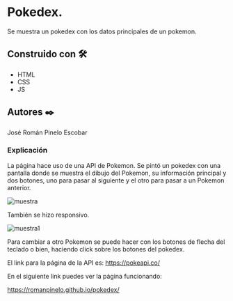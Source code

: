 # Pokedex.

Se muestra un pokedex con los datos principales de un pokemon.


## Construido con 🛠️

* HTML
* CSS
* JS


## Autores ✒️

José Román Pinelo Escobar


### Explicación

La página hace uso de una API de Pokemon. Se pintó un pokedex con una pantalla donde se muestra el dibujo del Pokemon, su información principal y dos botones, uno para pasar al siguiente y el otro para pasar a un Pokemon anterior.

![muestra](https://user-images.githubusercontent.com/71656431/151690107-9ec59ec7-11c9-4beb-b3f1-8b3994646d21.jpg)


También se hizo responsivo.

![muestra1](https://user-images.githubusercontent.com/71656431/151690582-75dbdb97-a812-4e01-a8bc-7ea58ee01fc6.jpg)


Para cambiar a otro Pokemon se puede hacer con los botones de flecha del teclado o bien, haciendo click sobre los botones del pokedex.

El link para la página de la API es:  https://pokeapi.co/


En el siguiente link puedes ver la página funcionando: 

https://romanpinelo.github.io/pokedex/